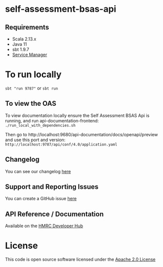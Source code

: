 # self-assessment-bsas-api

## Requirements

- Scala 2.13.x
- Java 11
- sbt 1.9.7
- [Service Manager](https://github.com/hmrc/sm2)

# To run locally

`sbt "run 9787"`
or
`sbt run`

## To view the OAS

To view documentation locally ensure the Self Assessment BSAS Api is running, and run api-documentation-frontend:
`./run_local_with_dependencies.sh`

Then go to http://localhost:9680/api-documentation/docs/openapi/preview and use this port and version:
`http://localhost:9787/api/conf/4.0/application.yaml`

## Changelog

You can see our changelog [here](https://github.com/hmrc/income-tax-mtd-changelog/wiki)

## Support and Reporting Issues

You can create a GitHub issue [here](https://github.com/hmrc/income-tax-mtd-changelog/issues)

## API Reference / Documentation

Available on
the [HMRC Developer Hub](https://developer.service.hmrc.gov.uk/api-documentation/docs/api/service/self-assessment-bsas-api/3.0)

# License

This code is open source software licensed under
the [Apache 2.0 License]("http://www.apache.org/licenses/LICENSE-2.0.html")
